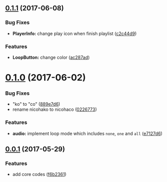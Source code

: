 <a name="0.1.1"></a>
## [0.1.1](https://github.com/abouthiroppy/nicohaco/compare/v0.1.0...v0.1.1) (2017-06-08)


### Bug Fixes

* **PlayerInfo:** change play icon when finish playlist ([c2c44d9](https://github.com/abouthiroppy/nicohaco/commit/c2c44d9))


### Features

* **LoopButton:** change color ([ac287ad](https://github.com/abouthiroppy/nicohaco/commit/ac287ad))



<a name="0.1.0"></a>
# [0.1.0](https://github.com/abouthiroppy/nicohaco/compare/v0.0.1...v0.1.0) (2017-06-02)


### Bug Fixes

* "ko" to "co" ([889e7d6](https://github.com/abouthiroppy/nicohaco/commit/889e7d6))
* rename nicohako to nicohaco ([0226773](https://github.com/abouthiroppy/nicohaco/commit/0226773))


### Features

* **audio:** implement loop mode which includes `none`, `one` and `all` ([e7127d6](https://github.com/abouthiroppy/nicohaco/commit/e7127d6))



<a name="0.0.1"></a>
## [0.0.1](https://github.com/abouthiroppy/nicohaco/compare/0.0.1...v0.0.1) (2017-05-29)


### Features

* add core codes ([f6b2361](https://github.com/abouthiroppy/nicohaco/commit/f6b2361))



